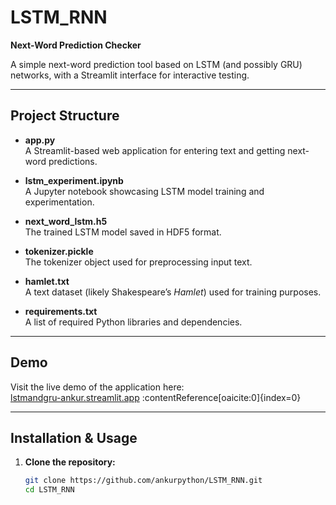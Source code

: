 # LSTM_RNN

**Next-Word Prediction Checker**

A simple next-word prediction tool based on LSTM (and possibly GRU) networks, with a Streamlit interface for interactive testing.

---

## Project Structure

- **app.py**  
  A Streamlit-based web application for entering text and getting next-word predictions.
  
- **lstm_experiment.ipynb**  
  A Jupyter notebook showcasing LSTM model training and experimentation.

- **next_word_lstm.h5**  
  The trained LSTM model saved in HDF5 format.

- **tokenizer.pickle**  
  The tokenizer object used for preprocessing input text.

- **hamlet.txt**  
  A text dataset (likely Shakespeare’s *Hamlet*) used for training purposes.

- **requirements.txt**  
  A list of required Python libraries and dependencies.

---

## Demo

Visit the live demo of the application here:  
[lstmandgru-ankur.streamlit.app](https://lstmandgru-ankur.streamlit.app/) :contentReference[oaicite:0]{index=0}

---

## Installation & Usage

1. **Clone the repository:**
   ```bash
   git clone https://github.com/ankurpython/LSTM_RNN.git
   cd LSTM_RNN
